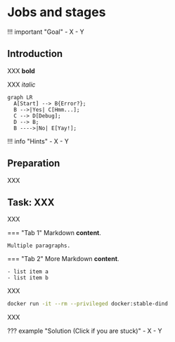 # Jobs and stages

!!! important "Goal"
    - X
    - Y

## Introduction

XXX **bold**

XXX _italic_

``` mermaid
graph LR
  A[Start] --> B{Error?};
  B -->|Yes| C[Hmm...];
  C --> D[Debug];
  D --> B;
  B ---->|No| E[Yay!];
```

!!! info "Hints"
    - X
    - Y

## Preparation

XXX

## Task: XXX

XXX

=== "Tab 1"
    Markdown **content**.

    Multiple paragraphs.

=== "Tab 2"
    More Markdown **content**.

    - list item a
    - list item b

XXX

```bash
docker run -it --rm --privileged docker:stable-dind
```

XXX

??? example "Solution (Click if you are stuck)"
    - X
    - Y

